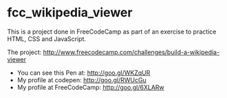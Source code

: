 # fcc_wikipedia_viewer

This is a project done in FreeCodeCamp as part of an exercise to practice HTML, CSS and JavaScript. 

The project: http://www.freecodecamp.com/challenges/build-a-wikipedia-viewer

- You can see this Pen at: http://goo.gl/WKZqUR
- My profile at codepen: http://goo.gl/RWUcGu
- My profile at FreeCodeCamp: http://goo.gl/6XLARw
